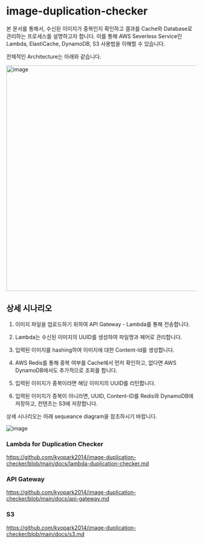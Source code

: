 # image-duplication-checker

본 문서를 통해서, 수신된 이미지가 중복인지 확인하고 결과를 Cache와 Database로 관리하는 프로세스를 설명하고자 합니다. 이를 통해 AWS Severless Service인 Lambda, ElastiCache, DynamoDB, S3 사용법을 이해할 수 있습니다. 

전체적인 Architecture는 아래와 같습니다. 

<img width="598" alt="image" src="https://user-images.githubusercontent.com/52392004/156489406-0f3fbf15-9183-4a2b-a73f-badbb609414f.png">

## 상세 시나리오

1) 이미지 파일을 업로드하기 위하여 API Gateway - Lambda를 통해 전송합니다. 

2) Lambda는 수신된 이미지의 UUID를 생성하여 파일명과 페어로 관리합니다. 

3) 입력된 이미지를 hashing하여 이미지에 대한 Content-Id를 생성합니다. 

4) AWS Redis를 통해 중복 여부를 Cache에서 먼저 확인하고, 없다면 AWS DynamoDB에서도 추가적으로 조회를 합니다. 

5) 입력된 이미지가 중복이라면 해당 이미지의 UUID를 리턴합니다.

6) 입력된 이미지가 증복이 아니라면, UUID, Content-ID를 Redis와 DynamoDB에 저장하고, 컨텐츠는 S3에 저장합니다. 

상세 시나리오는 아래 sequeance diagram을 참조하시기 바랍니다. 

![image](https://user-images.githubusercontent.com/52392004/156688110-02d91ee1-77e8-40df-b25c-46925f53eaf6.png)

### Lambda for Duplication Checker

https://github.com/kyopark2014/image-duplication-checker/blob/main/docs/lambda-duplication-checker.md

### API Gateway

https://github.com/kyopark2014/image-duplication-checker/blob/main/docs/api-gateway.md

### S3

https://github.com/kyopark2014/image-duplication-checker/blob/main/docs/s3.md

